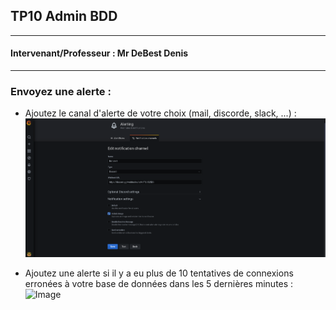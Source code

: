 ## TP10 Admin BDD
---
#### Intervenant/Professeur : Mr DeBest Denis
---
### Envoyez une alerte :
- Ajoutez le canal d'alerte de votre choix (mail, discorde, slack, ...) :
![Image](screenshoot/Capture%20d’écran_2020-11-29_17-00-26.png?raw=true)

- Ajoutez une alerte si il y a eu plus de 10 tentatives de connexions erronées à votre base de données dans les 5 dernières minutes :
![Image](screenshoot/Capture%20d'écran_2020-11-29_17-02-14.png?raw=true)
 
